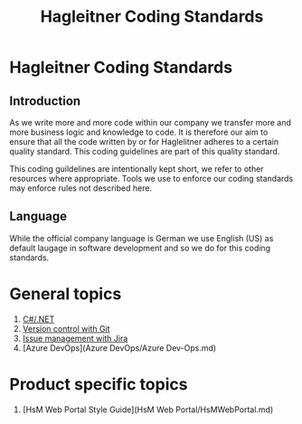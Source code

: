 ﻿---
layout: default
title: Hagleitner Coding Standards
nav_order: 1
permalink: /
---

# Hagleitner Coding Standards

## Introduction
As we write more and more code within our company we transfer more and more business logic and knowledge to
code. It is therefore our aim to ensure that all the code written by or for Haglelitner adheres to a certain quality standard. This coding guidelines are part of this quality standard.

This coding guildelines are intentionally kept short, we refer to other resources where appropriate. Tools we use to enforce our coding standards may enforce rules not described here.

## Language
While the official company language is German we use English (US) as default laugage in software development and so we do for this coding standards.

# General topics
1. [C#/.NET](CSharp/CSharp.md)
1. [Version control with Git](Git/Git.md)
1. [Issue management with Jira](Jira/Jira.md)
1. [Azure DevOps](Azure DevOps/Azure Dev-Ops.md)

# Product specific topics
1. [HsM Web Portal Style Guide](HsM Web Portal/HsMWebPortal.md)